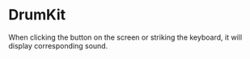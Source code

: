 # DrumKit
When clicking the button on the screen or striking the keyboard, it will display corresponding sound.
